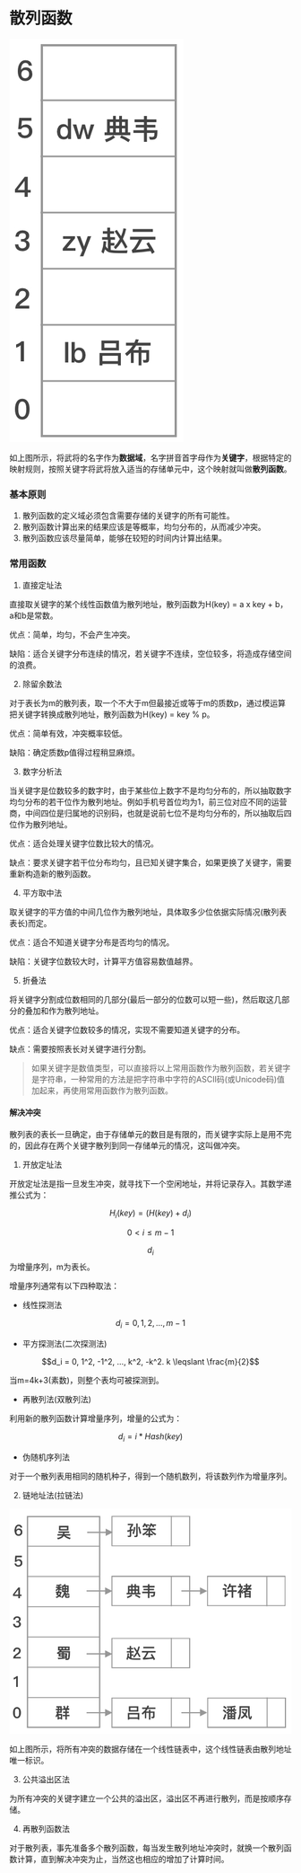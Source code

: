 # 散列函数

![哈希表](./img/hash_table.jpg)

如上图所示，将武将的名字作为**数据域**，名字拼音首字母作为**关键字**，根据特定的映射规则，按照关键字将武将放入适当的存储单元中，这个映射就叫做**散列函数**。

### 基本原则

1. 散列函数的定义域必须包含需要存储的关键字的所有可能性。
2. 散列函数计算出来的结果应该是等概率，均匀分布的，从而减少冲突。
3. 散列函数应该尽量简单，能够在较短的时间内计算出结果。

### 常用函数

1. 直接定址法

直接取关键字的某个线性函数值为散列地址，散列函数为H(key) = a x key + b，a和b是常数。

优点：简单，均匀，不会产生冲突。

缺陷：适合关键字分布连续的情况，若关键字不连续，空位较多，将造成存储空间的浪费。

2. 除留余数法

对于表长为m的散列表，取一个不大于m但最接近或等于m的质数p，通过模运算把关键字转换成散列地址，散列函数为H(key) = key % p。

优点：简单有效，冲突概率较低。

缺陷：确定质数p值得过程稍显麻烦。

3. 数字分析法

当关键字是位数较多的数字时，由于某些位上数字不是均匀分布的，所以抽取数字均匀分布的若干位作为散列地址。例如手机号首位均为1，前三位对应不同的运营商，中间四位是归属地的识别码，也就是说前七位不是均匀分布的，所以抽取后四位作为散列地址。

优点：适合处理关键字位数比较大的情况。

缺点：要求关键字若干位分布均匀，且已知关键字集合，如果更换了关键字，需要重新构造新的散列函数。

4. 平方取中法

取关键字的平方值的中间几位作为散列地址，具体取多少位依据实际情况(散列表表长)而定。

优点：适合不知道关键字分布是否均匀的情况。

缺陷：关键字位数较大时，计算平方值容易数值越界。

5. 折叠法

将关键字分割成位数相同的几部分(最后一部分的位数可以短一些)，然后取这几部分的叠加和作为散列地址。

优点：适合关键字位数较多的情况，实现不需要知道关键字的分布。

缺点：需要按照表长对关键字进行分割。

> 如果关键字是数值类型，可以直接将以上常用函数作为散列函数，若关键字是字符串，一种常用的方法是把字符串中字符的ASCII码(或Unicode码)值加起来，再使用常用函数作为散列函数。


#### 解决冲突

散列表的表长一旦确定，由于存储单元的数目是有限的，而关键字实际上是用不完的，因此存在两个关键字散列到同一存储单元的情况，这叫做冲突。

1. 开放定址法

开放定址法是指一旦发生冲突，就寻找下一个空闲地址，并将记录存入。其数学递推公式为：

$$H_i(key)=(H(key)+d_i)%m$$

$$0 < i \leqslant m - 1$$

$$d_i$$
为增量序列，m为表长。

增量序列通常有以下四种取法：

* 线性探测法

$$d_i=0, 1, 2, …, m-1$$

* 平方探测法(二次探测法)

$$d_i = 0, 1^2, -1^2, …, k^2, -k^2. k \leqslant \frac{m}{2}$$

当m=4k+3(素数)，则整个表均可被探测到。

* 再散列法(双散列法)

利用新的散列函数计算增量序列，增量的公式为：

$$d_i = i * Hash(key)$$

* 伪随机序列法

对于一个散列表用相同的随机种子，得到一个随机数列，将该数列作为增量序列。

2. 链地址法(拉链法)

![拉链表](./img/hash_chain.jpg)

如上图所示，将所有冲突的数据存储在一个线性链表中，这个线性链表由散列地址唯一标识。

3. 公共溢出区法

为所有冲突的关键字建立一个公共的溢出区，溢出区不再进行散列，而是按顺序存储。

4. 再散列函数法

对于散列表，事先准备多个散列函数，每当发生散列地址冲突时，就换一个散列函数计算，直到解决冲突为止，当然这也相应的增加了计算时间。
